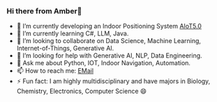 ### Hi there from Amber👋
- 🔭 I’m currently developing an Indoor Positioning System <a href="https://www.nectlc.com/asset_tracking_management.php" target="_blank">AIoT5.0</a>
- 🌱 I’m currently learning C#, LLM, Java.
- 👯 I’m looking to collaborate on Data Science, Machine Learning, Internet-of-Things, Generative AI. 
- 🤔 I’m looking for help with Generative AI, NLP, Data Engineering.
- 💬 Ask me about Python, IOT, Indoor Navigation, Automation.
- 📫 How to reach me: <a href="amber.tiwari@hotmail.com" target="_blank">EMail</a>
- ⚡ Fun fact: I am highly multidisciplinary and have majors in Biology, Chemistry, Electronics, Computer Science 😄
<!--😄 Pronouns: ...>
